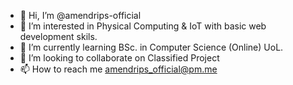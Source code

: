 - 👋 Hi, I’m @amendrips-official
- 👀 I’m interested in Physical Computing & IoT with basic web development skils.
- 🌱 I’m currently learning BSc. in Computer Science (Online) UoL.
- 💞️ I’m looking to collaborate on Classified Project
- 📫 How to reach me amendrips_official@pm.me

<!---
amendrips-official/amendrips-official is a ✨ special ✨ repository because its `README.md` (this file) appears on your GitHub profile.
You can click the Preview link to take a look at your changes.
--->
